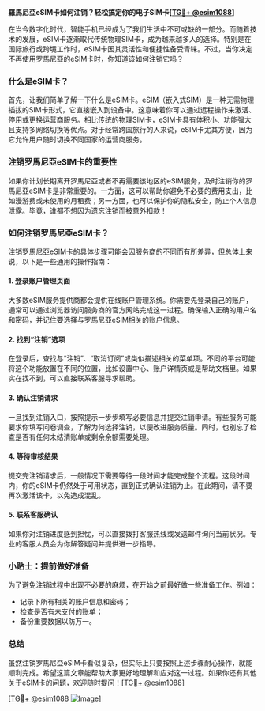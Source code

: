 **羅馬尼亞eSIM卡如何注销？轻松搞定你的电子SIM卡[[TG💪+ @esim1088](https://t.me/s/esim1088)]**

在当今数字化时代，智能手机已经成为了我们生活中不可或缺的一部分。而随着技术的发展，eSIM卡逐渐取代传统物理SIM卡，成为越来越多人的选择。特别是在国际旅行或跨境工作时，eSIM卡因其灵活性和便捷性备受青睐。不过，当你决定不再使用罗馬尼亞的eSIM卡时，你知道该如何注销它吗？

### 什么是eSIM卡？

首先，让我们简单了解一下什么是eSIM卡。eSIM（嵌入式SIM）是一种无需物理插拔的SIM卡形式，它直接嵌入到设备中。这意味着你可以通过远程操作来激活、停用或更换运营商服务。相比传统的物理SIM卡，eSIM卡具有体积小、功能强大且支持多网络切换等优点。对于经常跨国旅行的人来说，eSIM卡尤其方便，因为它允许用户随时切换不同国家的运营商服务。

### 注销罗馬尼亞eSIM卡的重要性

如果你计划长期离开罗馬尼亞或者不再需要该地区的eSIM服务，及时注销你的罗馬尼亞eSIM卡是非常重要的。一方面，这可以帮助你避免不必要的费用支出，比如漫游费或未使用的月租费；另一方面，也可以保护你的隐私安全，防止个人信息泄露。毕竟，谁都不想因为遗忘注销而被意外扣款！

### 如何注销罗馬尼亞eSIM卡？

注销罗馬尼亞eSIM卡的具体步骤可能会因服务商的不同而有所差异，但总体上来说，以下是一些通用的操作指南：

#### 1. 登录账户管理页面

大多数eSIM服务提供商都会提供在线账户管理系统。你需要先登录自己的账户，通常可以通过浏览器访问服务商的官方网站完成这一过程。确保输入正确的用户名和密码，并记住要选择与罗馬尼亞eSIM相关的账户信息。

#### 2. 找到“注销”选项

在登录后，查找与“注销”、“取消订阅”或类似描述相关的菜单项。不同的平台可能将这个功能放置在不同的位置，比如设置中心、账户详情页或是帮助文档里。如果实在找不到，可以直接联系客服寻求帮助。

#### 3. 确认注销请求

一旦找到注销入口，按照提示一步步填写必要信息并提交注销申请。有些服务可能要求你填写问卷调查，了解为何选择注销，以便改进服务质量。同时，也别忘了检查是否有任何未结清账单或剩余余额需要处理。

#### 4. 等待审核结果

提交完注销请求后，一般情况下需要等待一段时间才能完成整个流程。这段时间内，你的eSIM卡仍然处于可用状态，直到正式确认注销为止。在此期间，请不要再次激活该卡，以免造成混乱。

#### 5. 联系客服确认

如果你对注销进度感到担忧，可以直接拨打客服热线或发送邮件询问当前状况。专业的客服人员会为你解答疑问并提供进一步指导。

### 小贴士：提前做好准备

为了避免注销过程中出现不必要的麻烦，在开始之前最好做一些准备工作。例如：
- 记录下所有相关的账户信息和密码；
- 检查是否有未支付的账单；
- 备份重要数据以防万一。

### 总结

虽然注销罗馬尼亞eSIM卡看似复杂，但实际上只要按照上述步骤耐心操作，就能顺利完成。希望这篇文章能帮助大家更好地理解和应对这一过程。如果你还有其他关于eSIM卡的问题，欢迎随时提问！[[TG💪+ @esim1088](https://t.me/s/esim1088)]

[[TG💪+ @esim1088](https://t.me/s/esim1088) ![Image](https://i.postimg.cc/4NQfJmqS/Snipaste-2025-05-13-00-14-12.png)]